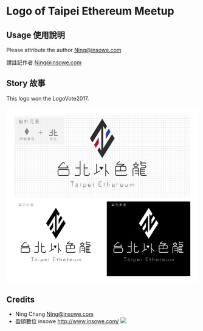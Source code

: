 # Logo of Taipei Ethereum Meetup

## Usage 使用說明

Please attribute the author Ning@insowe.com

請註記作者 Ning@insowe.com

## Story 故事

This logo won the LogoVote2017.

![](main.jpg)


## Credits

- Ning Chang Ning@insowe.com
- 盈碩數位 insowe http://www.insowe.com/ ![](https://avatars0.githubusercontent.com/u/6625091?v=4&s=200)